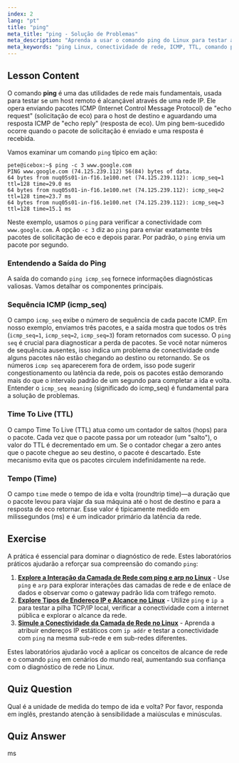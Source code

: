 ```yaml
---
index: 2
lang: "pt"
title: "ping"
meta_title: "ping - Solução de Problemas"
meta_description: "Aprenda a usar o comando ping do Linux para testar a conectividade de rede. Este guia explica a saída do ping, incluindo o significado de icmp_seq, TTL e tempo de ida e volta. Entenda como interpretar a sequência (seq) do ping para diagnosticar problemas de rede."
meta_keywords: "ping Linux, conectividade de rede, ICMP, TTL, comando ping, icmp_seq, sequência ping, seq icmp, significado icmp_seq, ping icmp_seq, rede Linux"
---
```


## Lesson Content

O comando **ping** é uma das utilidades de rede mais fundamentais, usada para testar se um host remoto é alcançável através de uma rede IP. Ele opera enviando pacotes ICMP (Internet Control Message Protocol) de "echo request" (solicitação de eco) para o host de destino e aguardando uma resposta ICMP de "echo reply" (resposta de eco). Um ping bem-sucedido ocorre quando o pacote de solicitação é enviado e uma resposta é recebida.

Vamos examinar um comando `ping` típico em ação:

```plaintext
pete@icebox:~$ ping -c 3 www.google.com
PING www.google.com (74.125.239.112) 56(84) bytes of data.
64 bytes from nuq05s01-in-f16.1e100.net (74.125.239.112): icmp_seq=1 ttl=128 time=29.0 ms
64 bytes from nuq05s01-in-f16.1e100.net (74.125.239.112): icmp_seq=2 ttl=128 time=23.7 ms
64 bytes from nuq05s01-in-f16.1e100.net (74.125.239.112): icmp_seq=3 ttl=128 time=15.1 ms
```

Neste exemplo, usamos o `ping` para verificar a conectividade com `www.google.com`. A opção `-c 3` diz ao `ping` para enviar exatamente três pacotes de solicitação de eco e depois parar. Por padrão, o `ping` envia um pacote por segundo.

### Entendendo a Saída do Ping

A saída do comando `ping icmp_seq` fornece informações diagnósticas valiosas. Vamos detalhar os componentes principais.

### Sequência ICMP (icmp_seq)

O campo `icmp_seq` exibe o número de sequência de cada pacote ICMP. Em nosso exemplo, enviamos três pacotes, e a saída mostra que todos os três (`icmp_seq=1`, `icmp_seq=2`, `icmp_seq=3`) foram retornados com sucesso. O `ping seq` é crucial para diagnosticar a perda de pacotes. Se você notar números de sequência ausentes, isso indica um problema de conectividade onde alguns pacotes não estão chegando ao destino ou retornando. Se os números `icmp seq` aparecerem fora de ordem, isso pode sugerir congestionamento ou latência da rede, pois os pacotes estão demorando mais do que o intervalo padrão de um segundo para completar a ida e volta. Entender o `icmp_seq meaning` (significado do icmp_seq) é fundamental para a solução de problemas.

### Time To Live (TTL)

O campo Time To Live (TTL) atua como um contador de saltos (hops) para o pacote. Cada vez que o pacote passa por um roteador (um "salto"), o valor do TTL é decrementado em um. Se o contador chegar a zero antes que o pacote chegue ao seu destino, o pacote é descartado. Este mecanismo evita que os pacotes circulem indefinidamente na rede.

### Tempo (Time)

O campo `time` mede o tempo de ida e volta (roundtrip time)—a duração que o pacote levou para viajar da sua máquina até o host de destino e para a resposta de eco retornar. Esse valor é tipicamente medido em milissegundos (ms) e é um indicador primário da latência da rede.

## Exercise

A prática é essencial para dominar o diagnóstico de rede. Estes laboratórios práticos ajudarão a reforçar sua compreensão do comando `ping`:

1.  **[Explore a Interação da Camada de Rede com ping e arp no Linux](https://labex.io/pt/labs/comptia-explore-network-layer-interaction-with-ping-and-arp-in-linux-592746)** - Use `ping` e `arp` para explorar interações das camadas de rede e de enlace de dados e observar como o gateway padrão lida com tráfego remoto.
2.  **[Explore Tipos de Endereço IP e Alcance no Linux](https://labex.io/pt/labs/comptia-explore-ip-address-types-and-reachability-in-linux-592780)** - Utilize `ping` e `ip a` para testar a pilha TCP/IP local, verificar a conectividade com a internet pública e explorar o alcance da rede.
3.  **[Simule a Conectividade da Camada de Rede no Linux](https://labex.io/pt/labs/comptia-simulate-network-layer-connectivity-in-linux-592752)** - Aprenda a atribuir endereços IP estáticos com `ip addr` e testar a conectividade com `ping` na mesma sub-rede e em sub-redes diferentes.

Estes laboratórios ajudarão você a aplicar os conceitos de alcance de rede e o comando `ping` em cenários do mundo real, aumentando sua confiança com o diagnóstico de rede no Linux.

## Quiz Question

Qual é a unidade de medida do tempo de ida e volta? Por favor, responda em inglês, prestando atenção à sensibilidade a maiúsculas e minúsculas.

## Quiz Answer

ms
